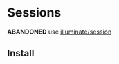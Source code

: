 # Sessions
**ABANDONED** use [illuminate/session](https://github.com/illuminate/session)

## Install